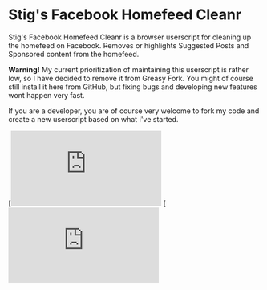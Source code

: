 # Stig's Facebook Homefeed Cleanr

Stig's Facebook Homefeed Cleanr is a browser userscript for cleaning up the homefeed on Facebook. Removes or highlights Suggested Posts and Sponsored content from the homefeed.

**Warning!** My current prioritization of maintaining this userscript is rather low, so I have decided to remove it from Greasy Fork. You might of course still install it here from GitHub, but fixing bugs and developing new features wont happen very fast.

If you are a developer, you are of course very welcome to fork my code and create a new userscript based on what I've started.


[![Source](https://github.com/StigNygaard/Stigs_Facebook_Homefeed_Cleanr/blob/master/Stigs_Facebook_Homefeed_Cleanr.user.js)
[![Install](https://github.com/StigNygaard/Stigs_Facebook_Homefeed_Cleanr/raw/master/Stigs_Facebook_Homefeed_Cleanr.user.js)

